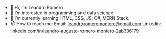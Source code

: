 - 👋 Hi, I’m Leandro Romero
- 👀 I’m interested in programming and data science
- 🌱 I’m currently learning HTML, CSS, JS, C#, MERN Stack.
- 📫 How to reach me: Email: leandroromeromontero@gmail.com
                      Linkedin: linkedin.com/in/leandro-augusto-romero-montero-2ab336179
